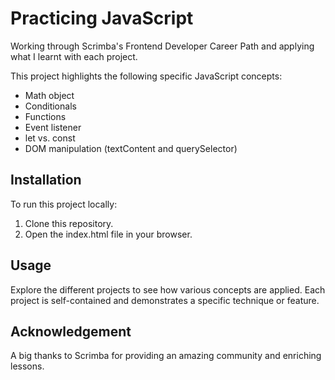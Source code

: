 # Practicing JavaScript
Working through Scrimba's Frontend Developer Career Path and applying what I learnt with each project.

This project highlights the following specific JavaScript concepts:

- Math object
- Conditionals
- Functions
- Event listener
- let vs. const
- DOM manipulation (textContent and querySelector)

## Installation
To run this project locally:

1. Clone this repository.
2. Open the index.html file in your browser.

## Usage
Explore the different projects to see how various concepts are applied. Each project is self-contained and demonstrates a specific technique or feature.

## Acknowledgement
A big thanks to Scrimba for providing an amazing community and enriching lessons.
